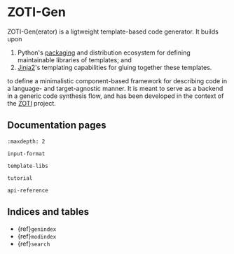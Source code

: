 # ZOTI-Gen

ZOTI-Gen(erator) is a ligtweight template-based code generator. It
builds upon

1. Python's
[packaging](https://realpython.com/python-modules-packages/) and
distribution ecosystem for defining maintainable libraries of
templates; and
1. [Jinja2](https://jinja.palletsprojects.com)'s templating capabilities
for gluing together these templates. 

to define a minimalistic component-based framework for describing code
in a language- and target-agnostic manner. It is meant to serve as a
backend in a generic code synthesis flow, and has been developed in
the context of the [ZOTI](https://ericsson.github.io/zoti) project.

## Documentation pages

```{toctree}
:maxdepth: 2

input-format

template-libs

tutorial

api-reference
```

## Indices and tables

- {ref}`genindex`
- {ref}`modindex`
- {ref}`search`
